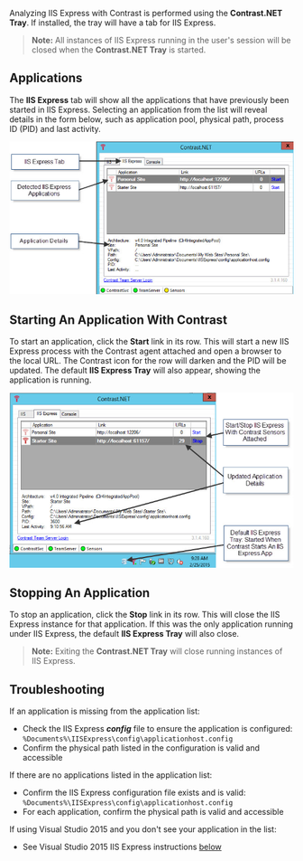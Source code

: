 <!--
title: "Using Contrast With IIS Express"
description: "Guide to using IIS Express"
tags: "configuration IIS express agent .Net"
-->

Analyzing IIS Express with Contrast is performed using the **Contrast.NET Tray**. If installed, the tray will have a tab for IIS Express.

>**Note:** All instances of IIS Express running in the user's session will be closed when the **Contrast.NET Tray** is started.

## Applications

The **IIS Express** tab will show all the applications that have previously been started in IIS Express. Selecting an application from the list will reveal details in the form below, such as application pool, physical path, process ID (PID) and last activity.

<a href="assets/images/KB3-e01_1.jpg" rel="lightbox" title="IIS Express Tab"><img class="thumbnail" src="assets/images/KB3-e01_1.jpg"/></a>

## Starting An Application With Contrast

To start an application, click the **Start** link in its row. This will start a new IIS Express process with the Contrast agent attached and open a browser to the local URL. The Contrast icon for the row will darken and the PID will be updated. The default **IIS Express Tray** will also appear, showing the application is running.

<a href="assets/images/KB3-e01_2.jpg" rel="lightbox" title="Updated IIS Express Tab"><img class="thumbnail" src="assets/images/KB3-e01_2.jpg"/></a>


## Stopping An Application

To stop an application, click the **Stop** link in its row. This will close the IIS Express instance for that application. If this was the only application running under IIS Express, the default **IIS Express Tray** will also close.

>**Note:** Exiting the **Contrast.NET Tray** will close running instances of IIS Express.


## Troubleshooting

If an application is missing from the application list:

* Check the IIS Express ***config*** file to ensure the application is configured: ```%Documents%\IISExpress\config\applicationhost.config```
* Confirm the physical path listed in the configuration is valid and accessible

If there are no applications listed in the application list:

* Confirm the IIS Express configuration file exists and is valid: ```%Documents%\IISExpress\config\applicationhost.config```
* For each application, confirm the physical path is valid and accessible

If using Visual Studio 2015 and you don't see your application in the list:

* See Visual Studio 2015 IIS Express instructions [below](user_netinstall.html#studio)
